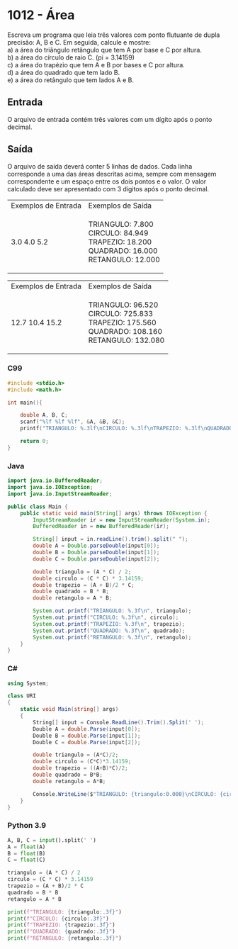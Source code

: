 <html>
<body style="padding: 10px 0px;">
    <div class="header">
        <h1>1012 - Área</h1>
        <div class="problem">
            <div class="description">
                <p>
                    Escreva um programa que leia três valores com ponto flutuante de dupla precisão: A, B e C. Em
                    seguida, calcule e mostre: <br />
                    a) a área do triângulo retângulo que tem A por base e C por altura. <br />
                    b) a área do círculo de raio C. (pi = 3.14159) <br />
                    c) a área do trapézio que tem A e B por bases e C por altura. <br />
                    d) a área do quadrado que tem lado B. <br />
                    e) a área do retângulo que tem lados A e B. <br />
                </p>
            </div>
            <h2>Entrada</h2>
            <div class="input">
                <p>
                    O arquivo de entrada contém três valores com um dígito após o ponto decimal.</p>
            </div>
            <h2>Saída</h2>
            <div class="output">
                <p>
                    O arquivo de saída deverá conter 5 linhas de dados. Cada linha corresponde a uma das áreas descritas
                    acima, sempre com mensagem correspondente e um espaço entre os dois pontos e o valor. O valor
                    calculado deve ser apresentado com 3 dígitos após o ponto decimal.</p>
            </div>
            <div class="both"></div>
            <table>
                <tbody>
                    <tr>
                        <td>Exemplos de Entrada</td>
                        <td>Exemplos de Saída</td>
                    </tr>
                    <tr>
                        <td class="division">
                            <p>
                                3.0 4.0 5.2</p>
                            </p>
                        </td>
                        <td>
                            <p>
                                TRIANGULO: 7.800<br />
                                CIRCULO: 84.949<br />
                                TRAPEZIO: 18.200<br />
                                QUADRADO: 16.000<br />
                                RETANGULO: 12.000</p>
                            </p>
                        </td>
                    </tr>
                </tbody>
            </table>
            <table>
                <tbody>
                    <tr>
                        <td>Exemplos de Entrada</td>
                        <td>Exemplos de Saída</td>
                    </tr>
                    <tr>
                        <td class="division">
                            <p>
                                12.7 10.4 15.2</p>
                            </p>
                        </td>
                        <td>
                            <p>
                                TRIANGULO: 96.520<br />
                                CIRCULO: 725.833<br />
                                TRAPEZIO: 175.560<br />
                                QUADRADO: 108.160<br />
                                RETANGULO: 132.080</p>
                            </p>
                        </td>
                    </tr>
                </tbody>
            </table>
        </div>
    </div>
</body>
</html>

### C99

```c
#include <stdio.h>
#include <math.h>

int main(){

    double A, B, C;
    scanf("%lf %lf %lf", &A, &B, &C);
    printf("TRIANGULO: %.3lf\nCIRCULO: %.3lf\nTRAPEZIO: %.3lf\nQUADRADO: %.3lf\nRETANGULO: %.3lf\n", (A*C)/2, (C*C)*3.14159, ((A+B)*C)/2, B*B, A*B);

    return 0;
}
```

### Java

```java
import java.io.BufferedReader;
import java.io.IOException;
import java.io.InputStreamReader;

public class Main {
    public static void main(String[] args) throws IOException {
        InputStreamReader ir = new InputStreamReader(System.in);
        BufferedReader in = new BufferedReader(ir);

        String[] input = in.readLine().trim().split(" ");
        double A = Double.parseDouble(input[0]);
        double B = Double.parseDouble(input[1]);
        double C = Double.parseDouble(input[2]);

        double triangulo = (A * C) / 2;
        double circulo = (C * C) * 3.14159;
        double trapezio = (A + B)/2 * C;
        double quadrado = B * B;
        double retangulo = A * B;

        System.out.printf("TRIANGULO: %.3f\n", triangulo);
        System.out.printf("CIRCULO: %.3f\n", circulo);
        System.out.printf("TRAPEZIO: %.3f\n", trapezio);
        System.out.printf("QUADRADO: %.3f\n", quadrado);
        System.out.printf("RETANGULO: %.3f\n", retangulo);
    }
}
```

### C#

```cs
using System;

class URI
{
    static void Main(string[] args)
    {
        String[] input = Console.ReadLine().Trim().Split(' ');
        Double A = double.Parse(input[0]);
        Double B = double.Parse(input[1]);
        Double C = double.Parse(input[2]);

        double triangulo = (A*C)/2;
        double circulo = (C*C)*3.14159;
        double trapezio = ((A+B)*C)/2;
        double quadrado = B*B;
        double retangulo = A*B;

        Console.WriteLine($"TRIANGULO: {triangulo:0.000}\nCIRCULO: {circulo:0.000}\nTRAPEZIO: {trapezio:0.000}\nQUADRADO: {quadrado:0.000}\nRETANGULO: {retangulo:0.000}");
    }
}
```

### Python 3.9

```python
A, B, C = input().split(' ')
A = float(A)
B = float(B)
C = float(C)

triangulo = (A * C) / 2
circulo = (C * C) * 3.14159
trapezio = (A + B)/2 * C
quadrado = B * B
retangulo = A * B

print(f"TRIANGULO: {triangulo:.3f}")
print(f"CIRCULO: {circulo:.3f}")
print(f"TRAPEZIO: {trapezio:.3f}")
print(f"QUADRADO: {quadrado:.3f}")
print(f"RETANGULO: {retangulo:.3f}")
```
